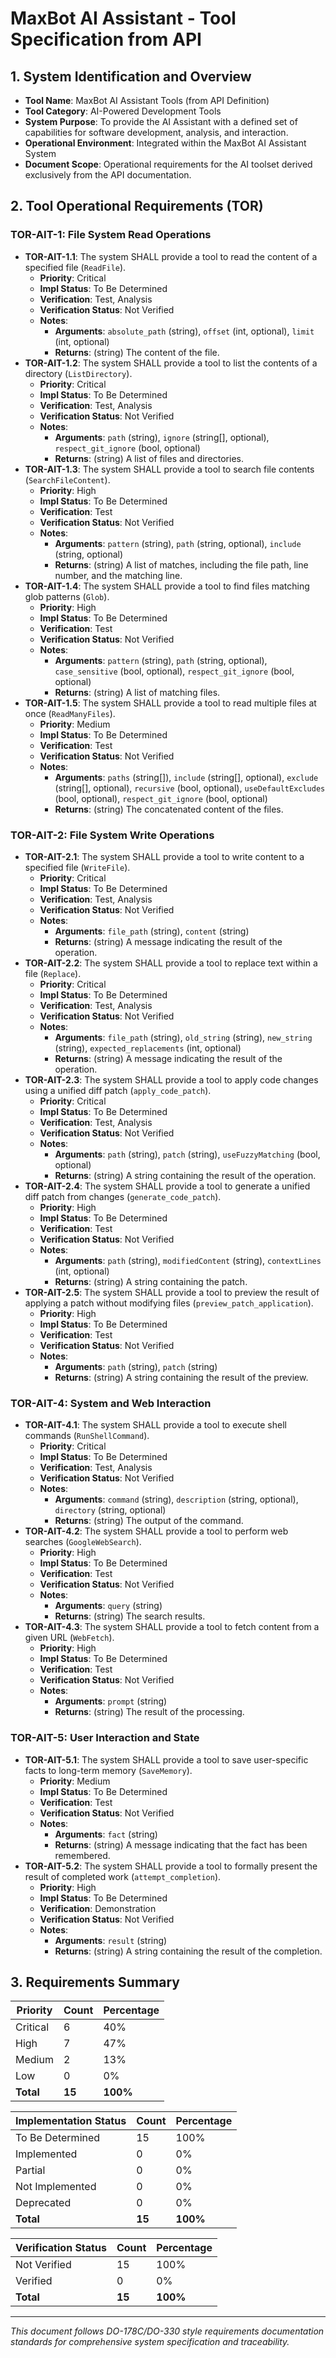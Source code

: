 # MaxBot AI Assistant - Tool Specification from API

## 1. System Identification and Overview

- **Tool Name**: MaxBot AI Assistant Tools (from API Definition)
- **Tool Category**: AI-Powered Development Tools
- **System Purpose**: To provide the AI Assistant with a defined set of capabilities for software development, analysis, and interaction.
- **Operational Environment**: Integrated within the MaxBot AI Assistant System
- **Document Scope**: Operational requirements for the AI toolset derived exclusively from the API documentation.

## 2. Tool Operational Requirements (TOR)

### TOR-AIT-1: File System Read Operations

- **TOR-AIT-1.1**: The system SHALL provide a tool to read the content of a specified file (`ReadFile`).
  - **Priority**: Critical
  - **Impl Status**: To Be Determined
  - **Verification**: Test, Analysis
  - **Verification Status**: Not Verified
  - **Notes**: 
    - **Arguments**: `absolute_path` (string), `offset` (int, optional), `limit` (int, optional)
    - **Returns**: (string) The content of the file.
- **TOR-AIT-1.2**: The system SHALL provide a tool to list the contents of a directory (`ListDirectory`).
  - **Priority**: Critical
  - **Impl Status**: To Be Determined
  - **Verification**: Test, Analysis
  - **Verification Status**: Not Verified
  - **Notes**:
    - **Arguments**: `path` (string), `ignore` (string[], optional), `respect_git_ignore` (bool, optional)
    - **Returns**: (string) A list of files and directories.
- **TOR-AIT-1.3**: The system SHALL provide a tool to search file contents (`SearchFileContent`).
  - **Priority**: High
  - **Impl Status**: To Be Determined
  - **Verification**: Test
  - **Verification Status**: Not Verified
  - **Notes**:
    - **Arguments**: `pattern` (string), `path` (string, optional), `include` (string, optional)
    - **Returns**: (string) A list of matches, including the file path, line number, and the matching line.
- **TOR-AIT-1.4**: The system SHALL provide a tool to find files matching glob patterns (`Glob`).
  - **Priority**: High
  - **Impl Status**: To Be Determined
  - **Verification**: Test
  - **Verification Status**: Not Verified
  - **Notes**:
    - **Arguments**: `pattern` (string), `path` (string, optional), `case_sensitive` (bool, optional), `respect_git_ignore` (bool, optional)
    - **Returns**: (string) A list of matching files.
- **TOR-AIT-1.5**: The system SHALL provide a tool to read multiple files at once (`ReadManyFiles`).
  - **Priority**: Medium
  - **Impl Status**: To Be Determined
  - **Verification**: Test
  - **Verification Status**: Not Verified
  - **Notes**:
    - **Arguments**: `paths` (string[]), `include` (string[], optional), `exclude` (string[], optional), `recursive` (bool, optional), `useDefaultExcludes` (bool, optional), `respect_git_ignore` (bool, optional)
    - **Returns**: (string) The concatenated content of the files.

### TOR-AIT-2: File System Write Operations

- **TOR-AIT-2.1**: The system SHALL provide a tool to write content to a specified file (`WriteFile`).
  - **Priority**: Critical
  - **Impl Status**: To Be Determined
  - **Verification**: Test, Analysis
  - **Verification Status**: Not Verified
  - **Notes**:
    - **Arguments**: `file_path` (string), `content` (string)
    - **Returns**: (string) A message indicating the result of the operation.
- **TOR-AIT-2.2**: The system SHALL provide a tool to replace text within a file (`Replace`).
  - **Priority**: Critical
  - **Impl Status**: To Be Determined
  - **Verification**: Test, Analysis
  - **Verification Status**: Not Verified
  - **Notes**:
    - **Arguments**: `file_path` (string), `old_string` (string), `new_string` (string), `expected_replacements` (int, optional)
    - **Returns**: (string) A message indicating the result of the operation.
- **TOR-AIT-2.3**: The system SHALL provide a tool to apply code changes using a unified diff patch (`apply_code_patch`).
  - **Priority**: Critical
  - **Impl Status**: To Be Determined
  - **Verification**: Test, Analysis
  - **Verification Status**: Not Verified
  - **Notes**:
    - **Arguments**: `path` (string), `patch` (string), `useFuzzyMatching` (bool, optional)
    - **Returns**: (string) A string containing the result of the operation.
- **TOR-AIT-2.4**: The system SHALL provide a tool to generate a unified diff patch from changes (`generate_code_patch`).
  - **Priority**: High
  - **Impl Status**: To Be Determined
  - **Verification**: Test
  - **Verification Status**: Not Verified
  - **Notes**:
    - **Arguments**: `path` (string), `modifiedContent` (string), `contextLines` (int, optional)
    - **Returns**: (string) A string containing the patch.
- **TOR-AIT-2.5**: The system SHALL provide a tool to preview the result of applying a patch without modifying files (`preview_patch_application`).
  - **Priority**: High
  - **Impl Status**: To Be Determined
  - **Verification**: Test
  - **Verification Status**: Not Verified
  - **Notes**:
    - **Arguments**: `path` (string), `patch` (string)
    - **Returns**: (string) A string containing the result of the preview.

### TOR-AIT-4: System and Web Interaction

- **TOR-AIT-4.1**: The system SHALL provide a tool to execute shell commands (`RunShellCommand`).
  - **Priority**: Critical
  - **Impl Status**: To Be Determined
  - **Verification**: Test, Analysis
  - **Verification Status**: Not Verified
  - **Notes**:
    - **Arguments**: `command` (string), `description` (string, optional), `directory` (string, optional)
    - **Returns**: (string) The output of the command.
- **TOR-AIT-4.2**: The system SHALL provide a tool to perform web searches (`GoogleWebSearch`).
  - **Priority**: High
  - **Impl Status**: To Be Determined
  - **Verification**: Test
  - **Verification Status**: Not Verified
  - **Notes**:
    - **Arguments**: `query` (string)
    - **Returns**: (string) The search results.
- **TOR-AIT-4.3**: The system SHALL provide a tool to fetch content from a given URL (`WebFetch`).
  - **Priority**: High
  - **Impl Status**: To Be Determined
  - **Verification**: Test
  - **Verification Status**: Not Verified
  - **Notes**:
    - **Arguments**: `prompt` (string)
    - **Returns**: (string) The result of the processing.

### TOR-AIT-5: User Interaction and State

- **TOR-AIT-5.1**: The system SHALL provide a tool to save user-specific facts to long-term memory (`SaveMemory`).
  - **Priority**: Medium
  - **Impl Status**: To Be Determined
  - **Verification**: Test
  - **Verification Status**: Not Verified
  - **Notes**:
    - **Arguments**: `fact` (string)
    - **Returns**: (string) A message indicating that the fact has been remembered.
- **TOR-AIT-5.2**: The system SHALL provide a tool to formally present the result of completed work (`attempt_completion`).
  - **Priority**: High
  - **Impl Status**: To Be Determined
  - **Verification**: Demonstration
  - **Verification Status**: Not Verified
  - **Notes**:
    - **Arguments**: `result` (string)
    - **Returns**: (string) A string containing the result of the completion.

## 3. Requirements Summary

| Priority | Count | Percentage |
|----------|-------|------------|
| Critical | 6     | 40%        |
| High     | 7     | 47%        |
| Medium   | 2     | 13%        |
| Low      | 0     | 0%         |
| **Total** | **15** | **100%**   |

| Implementation Status | Count | Percentage |
|----------------------|-------|------------|
| To Be Determined     | 15    | 100%       |
| Implemented          | 0     | 0%         |
| Partial              | 0     | 0%         |
| Not Implemented      | 0     | 0%         |
| Deprecated           | 0     | 0%         |
| **Total**            | **15** | **100%**   |

| Verification Status  | Count | Percentage |
|----------------------|-------|------------|
| Not Verified         | 15    | 100%       |
| Verified             | 0     | 0%         |
| **Total**            | **15** | **100%**   |


---

*This document follows DO-178C/DO-330 style requirements documentation standards for comprehensive system specification and traceability.*